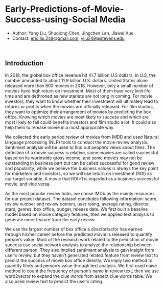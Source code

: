 # Early-Predictions-of-Movie-Success-using-Social Media

- Author: Yang Liu, Shuqiong Chen, Jingchen Lan, Jiawei Xue
- Contact: eric.liu.249@gmail.com, yliu249@stevens.edu
<br>


## Introduction<br>

In 2018, the global box office revenue hit 41.7 billion U.S dollars. In U.S, the number amounted to about 11.9 billion U.S. dollars. United States alone released more than 800 movies in 2018. However, only a small number of movies have high return on investment. Most of them have very limit life time and are dethroned as new starlets are not long in coming. For movie investors, they want to know whether their investment will ultimately lead to returns or profits when the movies are officially released. For film studios, they want to optimize their arrangement of movies by predicting the box office. Knowing which movies are most likely to success and which are most likely to fail could benefits investors and film studio a lot. It could also help them to release movie in a most appropriate way. 

We collected the early period review of movies from IMDB and used Natural language processing (NLP) tools to conduct the movie review analysis. Sentiment analysis will be used to find out people’s views about films. The definition of a movie success is relative, some movies are called successful based on its worldwide gross income, and some movies may not be outstanding in business part but can be called successful for good review and popularity, while we believe the business values is always the key point for marketers and investors, so we will use return on investment (ROI) as our target variable. A movie that ROI>1 is regarded as a business successful movie, and vice versa.

As the most popular review hubs, we chose IMDb as the mainly resources for our project dataset. The dataset concludes following information: score, review number and review content, user rating, average rating, director, stars, genres, box office, budget, release date. We first built a baseline model based on movie category features, then we applied text analysis to generate more feature from the early review. 

We use the largest number of box office a director/actor has earned through his/her career before the predicted movie is released to quantify person’s value. Most of the research work related to the prediction of movie success use social network analysis to analyze the relationship between different person. They also implied sentiment analysis to gain insight from user’s review, but they haven’t generated related feature from review text to predict the success of movie box office directly. We imply two method to quantify film’s and person’s value through text analysis. We first used naïve method to count the frequency of person’s name in review text, then we use word2vector to expand the clue words from aspect clue words table. We also used review text to predict the user’s rating.
